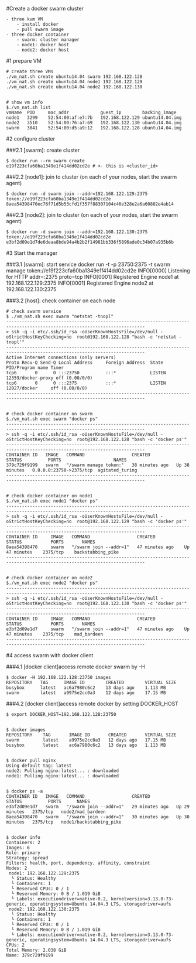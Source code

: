 #Create a docker swarm cluster 

	- three kvm VM
		- install docker
		- pull swarm image
	- three docker container
		- swarm: cluster manager
		- node1: docker host
		- node2: docker host


#1 prepare VM


	# create three VMs
	./vm_nat.sh create ubuntu14.04 swarm 192.168.122.128
	./vm_nat.sh create ubuntu14.04 node1 192.168.122.129
	./vm_nat.sh create ubuntu14.04 node2 192.168.122.130


	# show vm info
	$./vm_nat.sh list
	vmName	PID		mac_addr			guest_ip		backing_image
	node1	3299	52:54:00:af:e7:7b	192.168.122.129	ubuntu14.04.img
	node2	3510	52:54:00:76:a7:69	192.168.122.130	ubuntu14.04.img
	swarm	3041	52:54:00:d5:a9:12	192.168.122.128	ubuntu14.04.img



#2 configure cluster


###2.1 [swarm]: create cluster

	$ docker run --rm swarm create
	e19f223cfa60ba1349e1f414dd02cd2e # <- this is <cluster_id>


###2.2 [node1]: join to cluster (on each of your nodes, start the swarm agent)
	
	$ docker run -d swarm join --addr=192.168.122.129:2375 token://e19f223cfa60ba1349e1f414dd02cd2e
	8aea54398470ec76f71d5b53cfd1f357f88307104c46e328e2a6a60802e4ab14


###2.3 [node2]: join to cluster (on each of your nodes, start the swarm agent)
	
	$ docker run -d swarm join --addr=192.168.122.130:2375 token://e19f223cfa60ba1349e1f414dd02cd2e
	e3bf2d09e1d7de6deaa8bde94a4b2b2f14981bb336f5896ade0c34b07a935b6b


#3 Start the manager 

###3.1 [swarm]: start service
	docker run -t -p 23750:2375 -t swarm manage token://e19f223cfa60ba1349e1f414dd02cd2e
	INFO[0000] Listening for HTTP                            addr=:2375 proto=tcp
	INFO[0001] Registered Engine node1 at 192.168.122.129:2375 
	INFO[0001] Registered Engine node2 at 192.168.122.130:2375 



###3.2 [host]: check container on each node


	# check swarm service
	$ ./vm_nat.sh exec swarm "netstat -tnopl"
	---------------------------------------------------------------------------------------------------------------------------
	> ssh -q -i etc/.ssh/id_rsa -oUserKnownHostsFile=/dev/null -oStrictHostKeyChecking=no  root@192.168.122.128 "bash -c 'netstat -tnopl'"
	---------------------------------------------------------------------------------------------------------------------------
	Active Internet connections (only servers)
	Proto Recv-Q Send-Q Local Address     Foreign Address  State     PID/Program name Timer
	tcp6       0      0 :::23750          :::*             LISTEN    12359/docker-proxy off (0.00/0/0)
	tcp6       0      0 :::2375           :::*             LISTEN    12027/docker     off (0.00/0/0)
	---------------------------------------------------------------------------------------------------------------------------


	# check docker container on swarm
	$./vm_nat.sh exec swarm "docker ps"
	---------------------------------------------------------------------------------------------------------------------------
	> ssh -q -i etc/.ssh/id_rsa -oUserKnownHostsFile=/dev/null -oStrictHostKeyChecking=no  root@192.168.122.128 "bash -c 'docker ps'"
	---------------------------------------------------------------------------------------------------------------------------
	CONTAINER ID   IMAGE   COMMAND                  CREATED          STATUS          PORTS                    NAMES
	379c729f9199   swarm   "/swarm manage token:"   38 minutes ago   Up 38 minutes   0.0.0.0:23750->2375/tcp  agitated_turing
	---------------------------------------------------------------------------------------------------------------------------


	# check docker container on node1
	$./vm_nat.sh exec node1 "docker ps"
	---------------------------------------------------------------------------------------------------------------------------
	> ssh -q -i etc/.ssh/id_rsa -oUserKnownHostsFile=/dev/null -oStrictHostKeyChecking=no  root@192.168.122.129 "bash -c 'docker ps'"
	---------------------------------------------------------------------------------------------------------------------------
	CONTAINER ID     IMAGE   COMMAND                  CREATED           STATUS           PORTS       NAMES
	8aea54398470     swarm   "/swarm join --addr=1"   47 minutes ago    Up 47 minutes    2375/tcp    backstabbing_pike
	---------------------------------------------------------------------------------------------------------------------------


	# check docker container on node2
	$./vm_nat.sh exec node2 "docker ps"
	---------------------------------------------------------------------------------------------------------------------------
	> ssh -q -i etc/.ssh/id_rsa -oUserKnownHostsFile=/dev/null -oStrictHostKeyChecking=no  root@192.168.122.130 "bash -c 'docker ps'"
	---------------------------------------------------------------------------------------------------------------------------
	CONTAINER ID     IMAGE   COMMAND                  CREATED           STATUS           PORTS       NAMES
	e3bf2d09e1d7     swarm   "/swarm join --addr=1"   47 minutes ago    Up 47 minutes    2375/tcp    mad_bardeen
	---------------------------------------------------------------------------------------------------------------------------



#4 access swarm with docker client

	
###4.1 [docker client]access remote docker swarm by -H

	$ docker -H 192.168.122.128:23750 images
	REPOSITORY   TAG      IMAGE ID        CREATED        VIRTUAL SIZE
	busybox      latest   ac6a7980c6c2    13 days ago    1.113 MB
	swarm        latest   a9975e2cc0a3    12 days ago    17.15 MB



###4.2 [docker client]access remote docker by setting DOCKER_HOST


	$ export DOCKER_HOST=192.168.122.128:23750


	$ docker images	
	REPOSITORY    TAG       IMAGE ID       CREATED       VIRTUAL SIZE
	swarm         latest    a9975e2cc0a3   12 days ago   17.15 MB
	busybox       latest    ac6a7980c6c2   13 days ago   1.113 MB


	$ docker pull nginx
	Using default tag: latest
	node2: Pulling nginx:latest... : downloaded 
	node1: Pulling nginx:latest... : downloaded 


	$ docker ps -a
	CONTAINER ID   IMAGE   COMMAND                  CREATED          STATUS          PORTS      NAMES
	e3bf2d09e1d7   swarm   "/swarm join --addr=1"   29 minutes ago   Up 29 minutes   2375/tcp   node2/mad_bardeen
	8aea54398470   swarm   "/swarm join --addr=1"   30 minutes ago   Up 30 minutes   2375/tcp   node1/backstabbing_pike


	$ docker info
	Containers: 2
	Images: 6
	Role: primary
	Strategy: spread
	Filters: health, port, dependency, affinity, constraint
	Nodes: 2
	 node1: 192.168.122.129:2375
	  └ Status: Healthy
	  └ Containers: 1
	  └ Reserved CPUs: 0 / 1
	  └ Reserved Memory: 0 B / 1.019 GiB
	  └ Labels: executiondriver=native-0.2, kernelversion=3.13.0-73-generic, operatingsystem=Ubuntu 14.04.3 LTS, storagedriver=aufs
	 node2: 192.168.122.130:2375
	  └ Status: Healthy
	  └ Containers: 1
	  └ Reserved CPUs: 0 / 1
	  └ Reserved Memory: 0 B / 1.019 GiB
	  └ Labels: executiondriver=native-0.2, kernelversion=3.13.0-73-generic, operatingsystem=Ubuntu 14.04.3 LTS, storagedriver=aufs
	CPUs: 2
	Total Memory: 2.038 GiB
	Name: 379c729f9199
